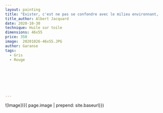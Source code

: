 ```yaml
---
layout: painting
title: "Exister, c'est ne pas se confondre avec le milieu environnant, c'est être hétérogène, c'est être différent. chaque couleur n'est elle-même que par le contraste avec la couleur qui lui fait face. Elle n'a de valeur que dans l'opposition."                                                                    
title_author: Albert Jacquard                                             
date: 2020-10-30
technique: Huile sur toile 
dimensions: 46x55
price: 350
image:  20201026-46x55.JPG
author: Garanse
tags:
  - Gris
  - Rouge
    
  
  
  
  
  
  
---
```

![Image]({{ page.image | prepend: site.baseurl}})

